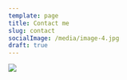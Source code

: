 ```yaml
---
template: page
title: Contact me
slug: contact
socialImage: /media/image-4.jpg
draft: true
---
```



![](/media/image-4.jpg)